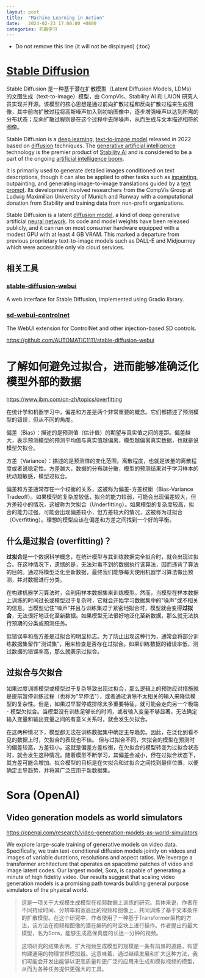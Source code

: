 ```yaml
---
layout: post
title:  "Machine Learning in Action"
date:   2024-02-23 17:00:00 +0800
categories: 机器学习
---
```


* Do not remove this line (it will not be displayed)
{:toc}


# [Stable Diffusion](https://en.wikipedia.org/wiki/Stable_Diffusion)

Stable Diffusion 是一种基于潜在扩散模型（Latent Diffusion Models, LDMs）的文图生成（text-to-image）模型，由 CompVis、Stability AI 和 LAION 研究人员实现并开源。该模型的核心思想是通过前向扩散过程和反向扩散过程来生成图像，其中前向扩散过程将高斯噪声加入到初始图像中，逐步增强噪声以达到所需的分布状态；反向扩散过程则是在这个过程中去除噪声，从而生成与文本描述相符的图像。

Stable Diffusion is a [deep learning](https://en.wikipedia.org/wiki/Deep_learning), [text-to-image model](https://en.wikipedia.org/wiki/Text-to-image_model) released in 2022 based on [diffusion](https://en.wikipedia.org/wiki/Diffusion_model) techniques. The [generative artificial intelligence](https://en.wikipedia.org/wiki/Generative_artificial_intelligence) technology is the premier product of [Stability AI](https://en.wikipedia.org/wiki/Stability_AI) and is considered to be a part of the ongoing [artificial intelligence boom](https://en.wikipedia.org/wiki/AI_boom).

It is primarily used to generate detailed images conditioned on text descriptions, though it can also be applied to other tasks such as [inpainting](https://en.wikipedia.org/wiki/Inpainting), outpainting, and generating image-to-image translations guided by a [text prompt](https://en.wikipedia.org/wiki/Prompt_engineering). Its development involved researchers from the CompVis Group at Ludwig Maximilian University of Munich and Runway with a computational donation from Stability and training data from non-profit organizations.

Stable Diffusion is a latent [diffusion model](https://en.wikipedia.org/wiki/Diffusion_model), a kind of deep generative artificial [neural network](https://en.wikipedia.org/wiki/Neural_network). Its code and model weights have been released publicly, and it can run on most consumer hardware equipped with a modest GPU with at least 4 GB VRAM. This marked a departure from previous proprietary text-to-image models such as DALL-E and Midjourney which were accessible only via cloud services.

## 相关工具

### [stable-diffusion-webui](https://github.com/AUTOMATIC1111/stable-diffusion-webui)

A web interface for Stable Diffusion, implemented using Gradio library.

### [sd-webui-controlnet](https://github.com/Mikubill/sd-webui-controlnet)

The WebUI extension for ControlNet and other injection-based SD controls.

https://github.com/AUTOMATIC1111/stable-diffusion-webui



# 了解如何避免过拟合，进而能够准确泛化模型外部的数据

https://www.ibm.com/cn-zh/topics/overfitting

在统计学和机器学习中，偏差和方差是两个非常重要的概念。它们都描述了预测模型的错误，但从不同的角度。

偏差（Bias）：描述的是预测值（估计值）的期望与真实值之间的差距。偏差越大，表示预测模型的预测平均值与真实值越偏离，模型越偏离真实数据，也就是说模型欠拟合。

方差（Variance）：描述的是预测值的变化范围，离散程度，也就是该量的离散程度或者说稳定性。方差越大，数据的分布越分散，模型的预测结果对于学习样本的扰动越敏感，模型过拟合。

偏差和方差通常存在一个权衡的关系，这被称为偏差-方差权衡（Bias-Variance Tradeoff）。如果模型的复杂度较低，拟合的能力较弱，可能会出现偏差较大，但方差较小的情况，这被称为欠拟合（Underfitting）。如果模型的复杂度较高，拟合的能力过强，可能会出现偏差较小，但方差较大的情况，这被称为过拟合（Overfitting）。理想的模型应该在偏差和方差之间找到一个好的平衡。


## 什么是过拟合 (overfitting)？

**过拟合**是一个数据科学概念，在统计模型与其训练数据完全拟合时，就会出现过拟合。在这种情况下，遗憾的是，无法对看不到的数据执行该算法，因而违背了算法的目的。通过将模型泛化至新数据，最终我们能够每天使用机器学习算法做出预测，并对数据进行分类。

在构建机器学习算法时，会利用样本数据集来训练模型。然而，当模型在样本数据上训练的时间过长或模型过于复杂时，它就会开始学习数据集中的"噪声"或不相关的信息。当模型记住"噪声"并且与训练集过于紧密地拟合时，模型就会变得**过拟合**，无法很好地泛化至新数据。如果模型无法很好地泛化至新数据，那么就无法执行预期的分类或预测任务。

低错误率和高方差是过拟合的明显标志。为了防止出现这种行为，通常会将部分训练数据集留作"测试集"，用来检查是否存在过拟合。如果训练数据的错误率低，测试数据的错误率高，那么就表示过拟合。

## 过拟合与欠拟合

如果过度训练模型或模型过于复杂导致出现过拟合，那么逻辑上的预防应对措施就是提前暂停训练过程（也称为"早停法"），或者通过消除不太相关的输入来降低模型的复杂性。但是，如果过早暂停或排除太多重要特征，就可能会走向另一个极端 - 模型欠拟合。当模型没有训练足够长的时间，或者输入变量不够显著，无法确定输入变量和输出变量之间的有意义关系时，就会发生欠拟合。

在这两种情况下，模型都无法在训练数据集中确定主导趋势。因此，在泛化到看不见的数据上时，欠拟合的表现也不佳。 但与过拟合不同，欠拟合的模型在预测时的偏差较高，方差较小。这就是偏差方差权衡，在欠拟合的模型转变为过拟合状态时，就会发生这种情况。随着模型不断学习，其偏差会减小，但在过拟合状态下，其方差可能会增加。拟合模型的目标是在欠拟合和过拟合之间找到最佳位置，以便确定主导趋势，并将其广泛应用于新数据集。


# Sora (OpenAI)

## Video generation models as world simulators

https://openai.com/research/video-generation-models-as-world-simulators

We explore large-scale training of generative models on video data. Specifically, we train text-conditional diffusion models jointly on videos and images of variable durations, resolutions and aspect ratios. We leverage a transformer architecture that operates on spacetime patches of video and image latent codes. Our largest model, Sora, is capable of generating a minute of high fidelity video. Our results suggest that scaling video generation models is a promising path towards building general purpose simulators of the physical world.

> 这是一项关于大规模生成模型在视频数据上训练的研究。具体来说，作者在不同持续时间、分辨率和宽高比的视频和图像上，共同训练了基于文本条件的扩散模型。在这个研究中，作者使用了一种基于Transformer架构的方法，该方法在视频和图像的潜在编码的时空块上进行操作。作者提出的最大模型，名为Sora，能够生成高保真度的长达一分钟的视频。
>
>这项研究的结果表明，扩大视频生成模型的规模是一条有前景的道路，有望构建通用的物理世界模拟器。这意味着，通过继续发展和扩大这种方法，我们可能会开发出能够以更高质量和更广泛的应用来生成和模拟视频的模型，从而为各种任务提供更强大的工具。
